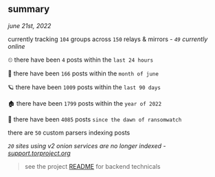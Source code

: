 
## summary
_june 21st, 2022_

currently tracking `104` groups across `150` relays & mirrors - _`49` currently online_

⏲ there have been `4` posts within the `last 24 hours`

🦈 there have been `166` posts within the `month of june`

🪐 there have been `1009` posts within the `last 90 days`

🏚 there have been `1799` posts within the `year of 2022`

🦕 there have been `4085` posts `since the dawn of ransomwatch`

there are `50` custom parsers indexing posts

_`20` sites using v2 onion services are no longer indexed - [support.torproject.org](https://support.torproject.org/onionservices/v2-deprecation/)_

> see the project [README](https://github.com/joshhighet/ransomwatch#ransomwatch--) for backend technicals
